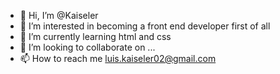 - 👋 Hi, I’m @Kaiseler
- 👀 I’m interested in becoming a front end developer first of all
- 🌱 I’m currently learning html and css
- 💞️ I’m looking to collaborate on ...
- 📫 How to reach me luis.kaiseler02@gmail.com

<!---
Kaiseler/Kaiseler is a ✨ special ✨ repository because its `README.md` (this file) appears on your GitHub profile.
You can click the Preview link to take a look at your changes.
--->
